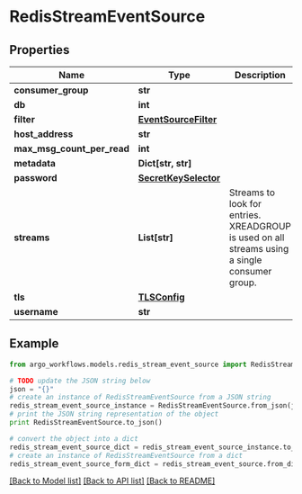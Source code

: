 # RedisStreamEventSource


## Properties

Name | Type | Description | Notes
------------ | ------------- | ------------- | -------------
**consumer_group** | **str** |  | [optional] 
**db** | **int** |  | [optional] 
**filter** | [**EventSourceFilter**](EventSourceFilter.md) |  | [optional] 
**host_address** | **str** |  | [optional] 
**max_msg_count_per_read** | **int** |  | [optional] 
**metadata** | **Dict[str, str]** |  | [optional] 
**password** | [**SecretKeySelector**](SecretKeySelector.md) |  | [optional] 
**streams** | **List[str]** | Streams to look for entries. XREADGROUP is used on all streams using a single consumer group. | [optional] 
**tls** | [**TLSConfig**](TLSConfig.md) |  | [optional] 
**username** | **str** |  | [optional] 

## Example

```python
from argo_workflows.models.redis_stream_event_source import RedisStreamEventSource

# TODO update the JSON string below
json = "{}"
# create an instance of RedisStreamEventSource from a JSON string
redis_stream_event_source_instance = RedisStreamEventSource.from_json(json)
# print the JSON string representation of the object
print RedisStreamEventSource.to_json()

# convert the object into a dict
redis_stream_event_source_dict = redis_stream_event_source_instance.to_dict()
# create an instance of RedisStreamEventSource from a dict
redis_stream_event_source_form_dict = redis_stream_event_source.from_dict(redis_stream_event_source_dict)
```
[[Back to Model list]](../README.md#documentation-for-models) [[Back to API list]](../README.md#documentation-for-api-endpoints) [[Back to README]](../README.md)


